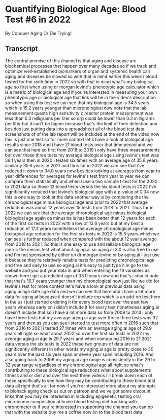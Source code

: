 # Quantifying Biological Age: Blood Test #6 in 2022

By Conquer Aging Or Die Trying! 


## Transcript

The central premise of this channel is that aging and disease are biochemical processes that happen over many decades so if we track and optimize well-established biomarkers of organ and systemic health can aging and diseases be slowed so with that in mind earlier this week i blood tested for the sixth time in 2022 so with that in mind what's my biological age so first when using dr morgan levine's phenotypic age calculator which is a metric of biological age and if you're interested in measuring your own phenotypic age or biological age that link will be in the video's description so when using this test we can see that my biological age is 34.5 years which is 15.2 years younger than micronological now note that the lab measurement quests high sensitivity c reactor protein measurement was less than 0.3 milligrams per liter so crp could be lower than 0.3 milligrams per liter but it can't be higher because that's the limit of their detection and besides just putting data into a spreadsheet all of the blood test data screenshots of of the lab report will be included at the end of the video now this is just one test so for more context let's have a look at biological age results since 2018 and i have 21 blood tests over that time period and we can see that here so first from 2018 to 2019 i only have three measurements but over those three tests my average biological age using levine's test was 36.1 years then in 2020 i tested six times with an average age of 35.6 years similarly 35.6 years in 2021 and thus far in 2022 we can see that i've reduced it down to 34.0 years now besides looking at averages from year to year differences for averages for levine's test from year to year we can compare them statistically and when i use a two sample t-test for the 2020 to 2021 data so those 12 blood tests versus the six blood tests in 2022 i've significantly reduced that levine's biological age with a p-value of 0.04 now this is one way to look at the data another way is by comparing the the chronological age minus biological age and prior to 2022 that average reduction was about 12 years over 15 tests from 2018 to 2021. Thus far in 2022 we can see that the average chronological age minus biological biological age again ca minus ba is has been better than 12 years for each of the first six tests in 2022 with a low of 13.6 years but at my best a reduction of 17.2 years nonetheless the average chronological age minus biological age reduction for the first six tests in 2022 is 15.3 years which we can see is further reduced when compared with the about 12 year average from 2018 to 2021. So this is one easy to use and reliable biological age metric the means test what about aging.ai so aging.ai 3.0 is also free to use and i'm not sponsored by either uh dr morgan levine or by aging.ai i just use it because they're relatively reliable tests for predicting chronological age and free and easy to use so aging.ai it's easy to just type it in go to the website and you put your data in and when entering the 19 variables as shown here i get a predicted age of 33.0 years now and that's i should note that that's 16.7 years younger than my chronological now just like we did for levine's test for more context let's have a look at previous data using aging.ai age date age data and we can see that here and i have a lot more data for aging.ai because it doesn't include crp which is an add-on test here in the us i just started ordering it for every blood test over the past few years whereas early on i didn't include it for every test nonetheless aging.ai doesn't include that so i have a lot more data so from 2009 to 2013 i only have three tests but my average aging.ai age over those three tests was 32 years and then as you can see i started to test more often in 2016 such that from 2016 to 2021 i tested 27 times with an average aging.ai age of 29.9 years all right so what about 2022 so over the first six tests in 2022 my average aging.ai age is 29.7 years and when comparing 2016 to 21 2021 data versus the six tests in 2022 these two groups of data are not significantly different in other words my aging.ai age is pretty close to 30 years over the past six year span or seven year span including 2016. And also going back to 2009 my aging.ai age range is consistently in the 29 to 32 year range regardless of my chronological age all right so what's contributing to these biological age reductions what about supplements fitness and or diet and over the next three videos i'll break down each of these specifically to see how they may be contributing to these blood test data all right that's all for now if you're interested more about my attempts to biohack aging check us out on patreon and we've got some discount links that you may be interested in including epigenetic testing oral microbiome composition at home blood testing diet tracking with chronometer or if you're interested in supporting the channel you can do that with the website buy me a coffee now on to the blood test data
